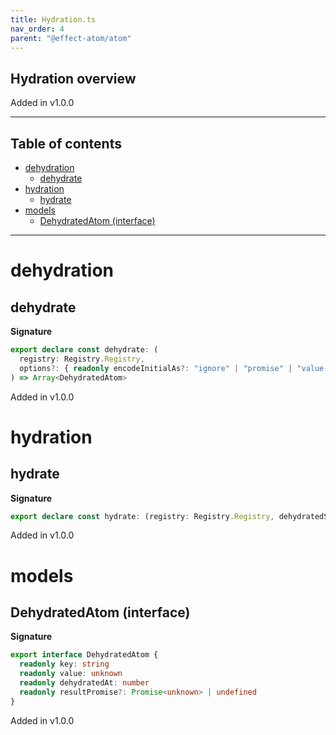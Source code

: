 ```yaml
---
title: Hydration.ts
nav_order: 4
parent: "@effect-atom/atom"
---
```


## Hydration overview

Added in v1.0.0

---

<h2 class="text-delta">Table of contents</h2>

- [dehydration](#dehydration)
  - [dehydrate](#dehydrate)
- [hydration](#hydration)
  - [hydrate](#hydrate)
- [models](#models)
  - [DehydratedAtom (interface)](#dehydratedatom-interface)

---

# dehydration

## dehydrate

**Signature**

```ts
export declare const dehydrate: (
  registry: Registry.Registry,
  options?: { readonly encodeInitialAs?: "ignore" | "promise" | "value-only" | undefined }
) => Array<DehydratedAtom>
```

Added in v1.0.0

# hydration

## hydrate

**Signature**

```ts
export declare const hydrate: (registry: Registry.Registry, dehydratedState: Iterable<DehydratedAtom>) => void
```

Added in v1.0.0

# models

## DehydratedAtom (interface)

**Signature**

```ts
export interface DehydratedAtom {
  readonly key: string
  readonly value: unknown
  readonly dehydratedAt: number
  readonly resultPromise?: Promise<unknown> | undefined
}
```

Added in v1.0.0
